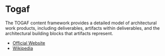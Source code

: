 # Togaf

The TOGAF content framework provides a detailed model of architectural work products, including deliverables, artifacts within deliverables, and the architectural building blocks that artifacts represent.

- [Official Website](https://www.opengroup.org/togaf)
- [Wikipedia](https://en.wikipedia.org/wiki/The_Open_Group_Architecture_Framework)
